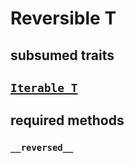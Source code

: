 # Reversible T

## subsumed traits

## [`Iterable T`](./Iterable.md)

## required methods

### `__reversed__`
